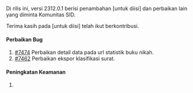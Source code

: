 Di rilis ini, versi 2312.0.1 berisi penambahan [untuk diisi] dan perbaikan lain yang diminta Komunitas SID.

Terima kasih pada [untuk diisi] telah ikut berkontribusi.


#### Perbaikan Bug

1. [#7474](https://github.com/OpenSID/OpenSID/issues/7474) Perbaikan detail data pada url statistik buku nikah.
2. [#7462](https://github.com/OpenSID/OpenSID/issues/7462) Perbaikan ekspor klasifikasi surat.


#### Peningkatan Keamanan

1. 